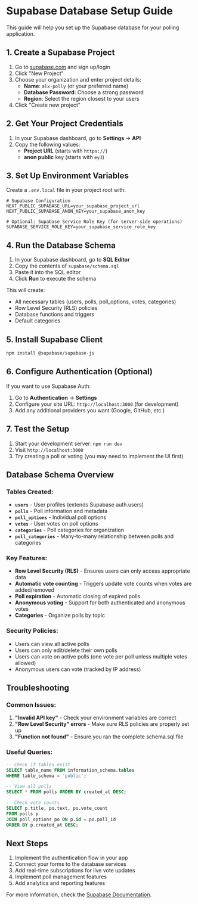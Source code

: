 # Supabase Database Setup Guide

This guide will help you set up the Supabase database for your polling application.

## 1. Create a Supabase Project

1. Go to [supabase.com](https://supabase.com) and sign up/login
2. Click "New Project"
3. Choose your organization and enter project details:
   - **Name**: `alx-polly` (or your preferred name)
   - **Database Password**: Choose a strong password
   - **Region**: Select the region closest to your users
4. Click "Create new project"

## 2. Get Your Project Credentials

1. In your Supabase dashboard, go to **Settings** → **API**
2. Copy the following values:
   - **Project URL** (starts with `https://`)
   - **anon public** key (starts with `eyJ`)

## 3. Set Up Environment Variables

Create a `.env.local` file in your project root with:

```env
# Supabase Configuration
NEXT_PUBLIC_SUPABASE_URL=your_supabase_project_url
NEXT_PUBLIC_SUPABASE_ANON_KEY=your_supabase_anon_key

# Optional: Supabase Service Role Key (for server-side operations)
SUPABASE_SERVICE_ROLE_KEY=your_supabase_service_role_key
```

## 4. Run the Database Schema

1. In your Supabase dashboard, go to **SQL Editor**
2. Copy the contents of `supabase/schema.sql`
3. Paste it into the SQL editor
4. Click **Run** to execute the schema

This will create:
- All necessary tables (users, polls, poll_options, votes, categories)
- Row Level Security (RLS) policies
- Database functions and triggers
- Default categories

## 5. Install Supabase Client

```bash
npm install @supabase/supabase-js
```

## 6. Configure Authentication (Optional)

If you want to use Supabase Auth:

1. Go to **Authentication** → **Settings**
2. Configure your site URL: `http://localhost:3000` (for development)
3. Add any additional providers you want (Google, GitHub, etc.)

## 7. Test the Setup

1. Start your development server: `npm run dev`
2. Visit `http://localhost:3000`
3. Try creating a poll or voting (you may need to implement the UI first)

## Database Schema Overview

### Tables Created:

- **`users`** - User profiles (extends Supabase auth.users)
- **`polls`** - Poll information and metadata
- **`poll_options`** - Individual poll options
- **`votes`** - User votes on poll options
- **`categories`** - Poll categories for organization
- **`poll_categories`** - Many-to-many relationship between polls and categories

### Key Features:

- **Row Level Security (RLS)** - Ensures users can only access appropriate data
- **Automatic vote counting** - Triggers update vote counts when votes are added/removed
- **Poll expiration** - Automatic closing of expired polls
- **Anonymous voting** - Support for both authenticated and anonymous votes
- **Categories** - Organize polls by topic

### Security Policies:

- Users can view all active polls
- Users can only edit/delete their own polls
- Users can vote on active polls (one vote per poll unless multiple votes allowed)
- Anonymous users can vote (tracked by IP address)

## Troubleshooting

### Common Issues:

1. **"Invalid API key"** - Check your environment variables are correct
2. **"Row Level Security" errors** - Make sure RLS policies are properly set up
3. **"Function not found"** - Ensure you ran the complete schema.sql file

### Useful Queries:

```sql
-- Check if tables exist
SELECT table_name FROM information_schema.tables 
WHERE table_schema = 'public';

-- View all polls
SELECT * FROM polls ORDER BY created_at DESC;

-- Check vote counts
SELECT p.title, po.text, po.vote_count 
FROM polls p 
JOIN poll_options po ON p.id = po.poll_id 
ORDER BY p.created_at DESC;
```

## Next Steps

1. Implement the authentication flow in your app
2. Connect your forms to the database services
3. Add real-time subscriptions for live vote updates
4. Implement poll management features
5. Add analytics and reporting features

For more information, check the [Supabase Documentation](https://supabase.com/docs).
